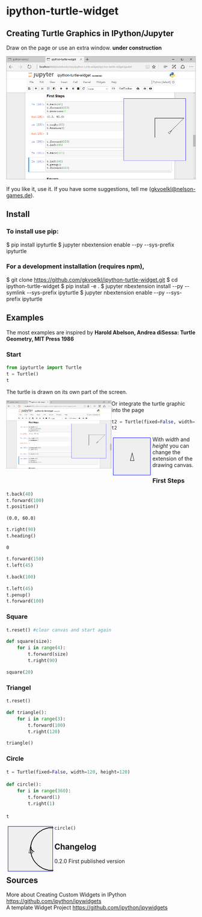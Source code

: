 
# ipython-turtle-widget
## Creating Turtle Graphics in IPython/Jupyter

Draw on the page or use an extra window. **under construction**

![](pic/screen.png)

If you like it, use it. If you have some suggestions, tell me (gkvoelkl@nelson-games.de).

## Install

### To install use pip:
$ pip install ipyturtle
$ jupyter nbextension enable --py --sys-prefix ipyturtle
### For a development installation (requires npm),
$ git clone https://github.com/gkvoelkl/ipython-turtle-widget.git
$ cd ipython-turtle-widget
$ pip install -e .
$ jupyter nbextension install --py --symlink --sys-prefix ipyturtle
$ jupyter nbextension enable --py --sys-prefix ipyturtle
## Examples

The most examples are inspired by **Harold Abelson, Andrea diSessa: Turtle Geometry, MIT Press 1986**

### Start


```python
from ipyturtle import Turtle
t = Turtle()
t
```

The turtle is drawn on its own part of the screen.  

<img src="pic/screen.png" width="280" align="left">

Or integrate the turtle graphic into the page


```python
t2 = Turtle(fixed=False, width=100, height=100)
t2
```

<img src="pic/start.png" align="left">

With *width* and *height* you can change the extension of the drawing canvas.

### First Steps


```python
t.back(40)
t.forward(100)
t.position()
```




    (0.0, 60.0)




```python
t.right(90)
t.heading()
```




    0




```python
t.forward(150)
t.left(45)
```


```python
t.back(100)
```


```python
t.left(45)
t.penup()
t.forward(100)
```

### Square


```python
t.reset() #clear canvas and start again
```


```python
def square(size):
    for i in range(4):
        t.forward(size)
        t.right(90)
```


```python
square(20)
```

### Triangel


```python
t.reset()
```


```python
def triangle():
    for i in range(3):
        t.forward(100)
        t.right(120)
```


```python
triangle()
```

### Circle


```python
t = Turtle(fixed=False, width=120, height=120)

def circle():
    for i in range(360):
        t.forward(1)
        t.right(1)

t
```

<img src="pic/circle.png" align="left">


```python
circle()
```

## Changelog

0.2.0 First published version

## Sources

More about Creating Custom Widgets in IPython https://github.com/ipython/ipywidgets  
A template Widget Project https://github.com/ipython/ipywidgets  


```python

```
